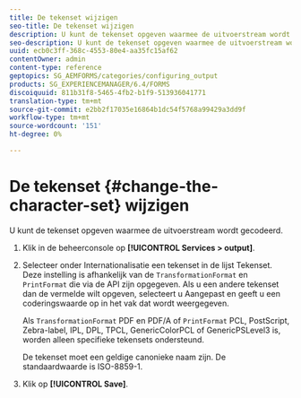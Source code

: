 ```yaml
---
title: De tekenset wijzigen
seo-title: De tekenset wijzigen
description: U kunt de tekenset opgeven waarmee de uitvoerstream wordt gecodeerd. Leer hoe u de tekenset kunt wijzigen.
seo-description: U kunt de tekenset opgeven waarmee de uitvoerstream wordt gecodeerd. Leer hoe u de tekenset kunt wijzigen.
uuid: ecb0c3ff-368c-4553-80e4-aa35fc15af62
contentOwner: admin
content-type: reference
geptopics: SG_AEMFORMS/categories/configuring_output
products: SG_EXPERIENCEMANAGER/6.4/FORMS
discoiquuid: 811b31f8-5465-4fb2-b1f9-513936041771
translation-type: tm+mt
source-git-commit: e2bb2f17035e16864b1dc54f5768a99429a3dd9f
workflow-type: tm+mt
source-wordcount: '151'
ht-degree: 0%

---
```



# De tekenset {#change-the-character-set} wijzigen

U kunt de tekenset opgeven waarmee de uitvoerstream wordt gecodeerd.

1. Klik in de beheerconsole op **[!UICONTROL Services > output]**.
1. Selecteer onder Internationalisatie een tekenset in de lijst Tekenset. Deze instelling is afhankelijk van de `TransformationFormat` en `PrintFormat` die via de API zijn opgegeven. Als u een andere tekenset dan de vermelde wilt opgeven, selecteert u Aangepast en geeft u een coderingswaarde op in het vak dat wordt weergegeven.

   Als `TransformationFormat` PDF en PDF/A of `PrintFormat` PCL, PostScript, Zebra-label, IPL, DPL, TPCL, GenericColorPCL of GenericPSLevel3 is, worden alleen specifieke tekensets ondersteund.

   De tekenset moet een geldige canonieke naam zijn. De standaardwaarde is ISO-8859-1.

1. Klik op **[!UICONTROL Save]**.


